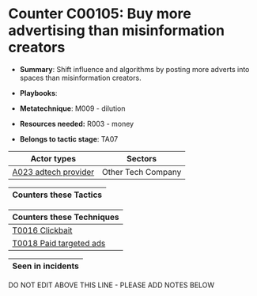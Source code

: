 # Counter C00105: Buy more advertising than misinformation creators

* **Summary**: Shift influence and algorithms by posting more adverts into spaces than misinformation creators. 

* **Playbooks**: 

* **Metatechnique**: M009 - dilution

* **Resources needed:** R003 - money

* **Belongs to tactic stage**: TA07


| Actor types | Sectors |
| ----------- | ------- |
| [A023 adtech provider](../actortypes/A023.md) | Other Tech Company |



| Counters these Tactics |
| ---------------------- |



| Counters these Techniques |
| ------------------------- |
| [T0016 Clickbait](../techniques/T0016.md) |
| [T0018 Paid targeted ads](../techniques/T0018.md) |



| Seen in incidents |
| ----------------- |


DO NOT EDIT ABOVE THIS LINE - PLEASE ADD NOTES BELOW